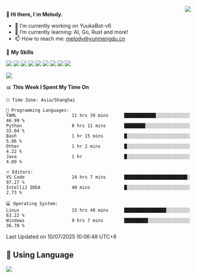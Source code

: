 <a href="#">
  <img align="right" src="https://github-readme-stats.vercel.app/api?username=melodyyuuka&count_private=true&show_icons=true" />
</a>

**👋 Hi there, I`m Melody.**

- 🔭 I’m currently working on YuukaBot-v6
- 🌱 I’m currently learning: AI, Go, Rust and more!
- 📫 How to reach me: melody@yunmengdu.cn

🌟 **My Skills** 

![](https://img.shields.io/badge/-Python-3e74a2?style=flat-square&logo=Python&logoColor=fff)
![](https://img.shields.io/badge/-Java-007396?style=flat-square&logo=OpenJDK&logoColor=fff)
![](https://img.shields.io/badge/-Node.js-339933?style=flat-square&logo=Node.js&logoColor=fff)
![](https://img.shields.io/badge/-Git-f05032?style=flat-square&logo=git&logoColor=fff)
![](https://img.shields.io/badge/-PostgreSQL-4169e1?style=flat-square&logo=PostgreSQL&logoColor=fff)
![](https://img.shields.io/badge/-Rust-000000?style=flat-square&logo=rust&logoColor=fff)
![](https://img.shields.io/badge/-VSCode-007acc?style=flat-square&logo=Visual-Studio-Code&logoColor=fff)
![](https://img.shields.io/badge/-FastAPI-009688?style=flat-square&logo=FastAPI&logoColor=fff)
![](https://img.shields.io/badge/-Linux-000000?style=flat-square&logo=Linux&logoColor=fff)


![](https://wakatime.com/badge/user/fa6dc0e2-47c5-4d2d-ae45-69fec6f2122c.svg)

<!--START_SECTION:waka-->
📊 **This Week I Spent My Time On** 

```text
🕑︎ Time Zone: Asia/Shanghai

💬 Programming Languages: 
YAML                     11 hrs 39 mins      ████████████░░░░░░░░░░░░░   46.99 % 
Python                   8 hrs 11 mins       ████████░░░░░░░░░░░░░░░░░   33.04 % 
Bash                     1 hr 15 mins        █░░░░░░░░░░░░░░░░░░░░░░░░    5.06 % 
Other                    1 hr 2 mins         █░░░░░░░░░░░░░░░░░░░░░░░░    4.22 % 
Java                     1 hr                █░░░░░░░░░░░░░░░░░░░░░░░░    4.09 % 

🔥 Editors: 
VS Code                  24 hrs 7 mins       ████████████████████████░   97.27 % 
IntelliJ IDEA            40 mins             █░░░░░░░░░░░░░░░░░░░░░░░░    2.73 % 

💻 Operating System: 
Linux                    15 hrs 40 mins      ████████████████░░░░░░░░░   63.22 % 
Windows                  9 hrs 7 mins        █████████░░░░░░░░░░░░░░░░   36.78 % 
```


 Last Updated on 10/07/2025 10:06:48 UTC+8
<!--END_SECTION:waka-->

## 🥰 **Using Language**

![](https://github-readme-stats.vercel.app/api/wakatime?username=MelodyYuyuko&layout=compact&hide_border=true)
